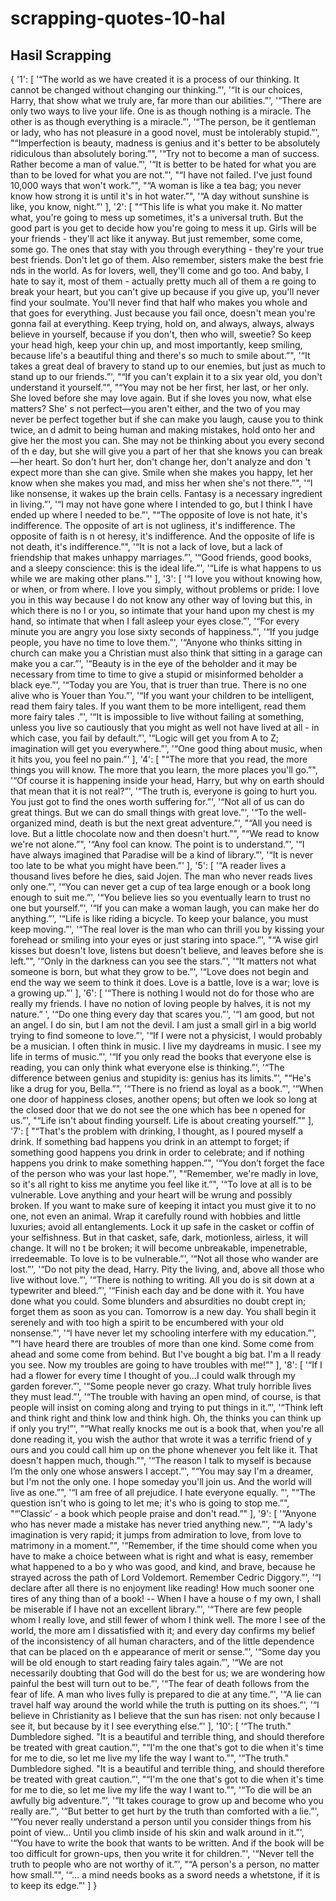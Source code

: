 # scrapping-quotes-10-hal
<h2>Hasil Scrapping</h2>
{
  '1': [
    '“The world as we have created it is a process of our thinking. It cannot be changed without changing our thinking.”',
    '“It is our choices, Harry, that show what we truly are, far more than our abilities.”',
    '“There are only two ways to live your life. One is as though nothing is a miracle. The other is as though everything is a miracle.”',   
    '“The person, be it gentleman or lady, who has not pleasure in a good novel, must be intolerably stupid.”',
    "“Imperfection is beauty, madness is genius and it's better to be absolutely ridiculous than absolutely boring.”",
    '“Try not to become a man of success. Rather become a man of value.”',
    '“It is better to be hated for what you are than to be loved for what you are not.”',
    "“I have not failed. I've just found 10,000 ways that won't work.”",
    "“A woman is like a tea bag; you never know how strong it is until it's in hot water.”",
    '“A day without sunshine is like, you know, night.”'
  ],
  '2': [
    "“This life is what you make it. No matter what, you're going to mess up sometimes, it's a universal truth. But the good part is you get 
to decide how you're going to mess it up. Girls will be your friends - they'll act like it anyway. But just remember, some come, some go. The
 ones that stay with you through everything - they're your true best friends. Don't let go of them. Also remember, sisters make the best frie
nds in the world. As for lovers, well, they'll come and go too. And baby, I hate to say it, most of them - actually pretty much all of them a
re going to break your heart, but you can't give up because if you give up, you'll never find your soulmate. You'll never find that half who 
makes you whole and that goes for everything. Just because you fail once, doesn't mean you're gonna fail at everything. Keep trying, hold on,
 and always, always, always believe in yourself, because if you don't, then who will, sweetie? So keep your head high, keep your chin up, and
 most importantly, keep smiling, because life's a beautiful thing and there's so much to smile about.”",
    '“It takes a great deal of bravery to stand up to our enemies, but just as much to stand up to our friends.”',
    "“If you can't explain it to a six year old, you don't understand it yourself.”",
    "“You may not be her first, her last, or her only. She loved before she may love again. But if she loves you now, what else matters? She'
s not perfect—you aren't either, and the two of you may never be perfect together but if she can make you laugh, cause you to think twice, an
d admit to being human and making mistakes, hold onto her and give her the most you can. She may not be thinking about you every second of th
e day, but she will give you a part of her that she knows you can break—her heart. So don't hurt her, don't change her, don't analyze and don
't expect more than she can give. Smile when she makes you happy, let her know when she makes you mad, and miss her when she's not there.”", 
    '“I like nonsense, it wakes up the brain cells. Fantasy is a necessary ingredient in living.”',
    '“I may not have gone where I intended to go, but I think I have ended up where I needed to be.”',
    "“The opposite of love is not hate, it's indifference. The opposite of art is not ugliness, it's indifference. The opposite of faith is n
ot heresy, it's indifference. And the opposite of life is not death, it's indifference.”",
    '“It is not a lack of love, but a lack of friendship that makes unhappy marriages.”',
    '“Good friends, good books, and a sleepy conscience: this is the ideal life.”',
    '“Life is what happens to us while we are making other plans.”'
  ],
  '3': [
    '“I love you without knowing how, or when, or from where. I love you simply, without problems or pride: I love you in this way because I 
do not know any other way of loving but this, in which there is no I or you, so intimate that your hand upon my chest is my hand, so intimate
 that when I fall asleep your eyes close.”',
    '“For every minute you are angry you lose sixty seconds of happiness.”',
    '“If you judge people, you have no time to love them.”',
    '“Anyone who thinks sitting in church can make you a Christian must also think that sitting in a garage can make you a car.”',
    '“Beauty is in the eye of the beholder and it may be necessary from time to time to give a stupid or misinformed beholder a black eye.”',
    '“Today you are You, that is truer than true. There is no one alive who is Youer than You.”',
    '“If you want your children to be intelligent, read them fairy tales. If you want them to be more intelligent, read them more fairy tales
.”',
    '“It is impossible to live without failing at something, unless you live so cautiously that you might as well not have lived at all - in 
which case, you fail by default.”',
    '“Logic will get you from A to Z; imagination will get you everywhere.”',
    '“One good thing about music, when it hits you, you feel no pain.”'
  ],
  '4': [
    "“The more that you read, the more things you will know. The more that you learn, the more places you'll go.”",
    '“Of course it is happening inside your head, Harry, but why on earth should that mean that it is not real?”',
    '“The truth is, everyone is going to hurt you. You just got to find the ones worth suffering for.”',
    '“Not all of us can do great things. But we can do small things with great love.”',
    '“To the well-organized mind, death is but the next great adventure.”',
    "“All you need is love. But a little chocolate now and then doesn't hurt.”",
    "“We read to know we're not alone.”",
    '“Any fool can know. The point is to understand.”',
    '“I have always imagined that Paradise will be a kind of library.”',
    '“It is never too late to be what you might have been.”'
  ],
  '5': [
    '“A reader lives a thousand lives before he dies, said Jojen. The man who never reads lives only one.”',
    '“You can never get a cup of tea large enough or a book long enough to suit me.”',
    '“You believe lies so you eventually learn to trust no one but yourself.”',
    '“If you can make a woman laugh, you can make her do anything.”',
    '“Life is like riding a bicycle. To keep your balance, you must keep moving.”',
    '“The real lover is the man who can thrill you by kissing your forehead or smiling into your eyes or just staring into space.”',
    "“A wise girl kisses but doesn't love, listens but doesn't believe, and leaves before she is left.”",
    '“Only in the darkness can you see the stars.”',
    '“It matters not what someone is born, but what they grow to be.”',
    '“Love does not begin and end the way we seem to think it does. Love is a battle, love is a war; love is a growing up.”'
  ],
  '6': [
    '“There is nothing I would not do for those who are really my friends. I have no notion of loving people by halves, it is not my nature.”
',
    '“Do one thing every day that scares you.”',
    '“I am good, but not an angel. I do sin, but I am not the devil. I am just a small girl in a big world trying to find someone to love.”',
    '“If I were not a physicist, I would probably be a musician. I often think in music. I live my daydreams in music. I see my life in terms
 of music.”',
    '“If you only read the books that everyone else is reading, you can only think what everyone else is thinking.”',
    '“The difference between genius and stupidity is: genius has its limits.”',
    "“He's like a drug for you, Bella.”",
    '“There is no friend as loyal as a book.”',
    '“When one door of happiness closes, another opens; but often we look so long at the closed door that we do not see the one which has bee
n opened for us.”',
    "“Life isn't about finding yourself. Life is about creating yourself.”"
  ],
  '7': [
    "“That's the problem with drinking, I thought, as I poured myself a drink. If something bad happens you drink in an attempt to forget; if
 something good happens you drink in order to celebrate; and if nothing happens you drink to make something happen.”",
    '“You don’t forget the face of the person who was your last hope.”',
    "“Remember, we're madly in love, so it's all right to kiss me anytime you feel like it.”",
    '“To love at all is to be vulnerable. Love anything and your heart will be wrung and possibly broken. If you want to make sure of keeping
 it intact you must give it to no one, not even an animal. Wrap it carefully round with hobbies and little luxuries; avoid all entanglements.
 Lock it up safe in the casket or coffin of your selfishness. But in that casket, safe, dark, motionless, airless, it will change. It will no
t be broken; it will become unbreakable, impenetrable, irredeemable. To love is to be vulnerable.”',
    '“Not all those who wander are lost.”',
    '“Do not pity the dead, Harry. Pity the living, and, above all those who live without love.”',
    '“There is nothing to writing. All you do is sit down at a typewriter and bleed.”',
    '“Finish each day and be done with it. You have done what you could. Some blunders and absurdities no doubt crept in; forget them as soon
 as you can. Tomorrow is a new day. You shall begin it serenely and with too high a spirit to be encumbered with your old nonsense.”',       
    '“I have never let my schooling interfere with my education.”',
    "“I have heard there are troubles of more than one kind. Some come from ahead and some come from behind. But I've bought a big bat. I'm a
ll ready you see. Now my troubles are going to have troubles with me!”"
  ],
  '8': [
    '“If I had a flower for every time I thought of you...I could walk through my garden forever.”',
    '“Some people never go crazy. What truly horrible lives they must lead.”',
    '“The trouble with having an open mind, of course, is that people will insist on coming along and trying to put things in it.”',
    '“Think left and think right and think low and think high. Oh, the thinks you can think up if only you try!”',
    "“What really knocks me out is a book that, when you're all done reading it, you wish the author that wrote it was a terrific friend of y
ours and you could call him up on the phone whenever you felt like it. That doesn't happen much, though.”",
    '“The reason I talk to myself is because I’m the only one whose answers I accept.”',
    "“You may say I'm a dreamer, but I'm not the only one. I hope someday you'll join us. And the world will live as one.”",
    '“I am free of all prejudice. I hate everyone equally. ”',
    "“The question isn't who is going to let me; it's who is going to stop me.”",
    "“′Classic′ - a book which people praise and don't read.”"
  ],
  '9': [
    '“Anyone who has never made a mistake has never tried anything new.”',
    "“A lady's imagination is very rapid; it jumps from admiration to love, from love to matrimony in a moment.”",
    '“Remember, if the time should come when you have to make a choice between what is right and what is easy, remember what happened to a bo
y who was good, and kind, and brave, because he strayed across the path of Lord Voldemort. Remember Cedric Diggory.”',
    '“I declare after all there is no enjoyment like reading! How much sooner one tires of any thing than of a book! -- When I have a house o
f my own, I shall be miserable if I have not an excellent library.”',
    '“There are few people whom I really love, and still fewer of whom I think well. The more I see of the world, the more am I dissatisfied 
with it; and every day confirms my belief of the inconsistency of all human characters, and of the little dependence that can be placed on th
e appearance of merit or sense.”',
    '“Some day you will be old enough to start reading fairy tales again.”',
    '“We are not necessarily doubting that God will do the best for us; we are wondering how painful the best will turn out to be.”',        
    '“The fear of death follows from the fear of life. A man who lives fully is prepared to die at any time.”',
    '“A lie can travel half way around the world while the truth is putting on its shoes.”',
    '“I believe in Christianity as I believe that the sun has risen: not only because I see it, but because by it I see everything else.”'   
  ],
  '10': [
    '“The truth." Dumbledore sighed. "It is a beautiful and terrible thing, and should therefore be treated with great caution.”',
    "“I'm the one that's got to die when it's time for me to die, so let me live my life the way I want to.”",
    '“The truth." Dumbledore sighed. "It is a beautiful and terrible thing, and should therefore be treated with great caution.”', 
    "“I'm the one that's got to die when it's time for me to die, so let me live my life the way I want to.”",
    '“To die will be an awfully big adventure.”',
    '“It takes courage to grow up and become who you really are.”',
    '“But better to get hurt by the truth than comforted with a lie.”',
    '“You never really understand a person until you consider things from his point of view... Until you climb inside of his skin and walk around in it.”',
    '“You have to write the book that wants to be written. And if the book will be too difficult for grown-ups, then you write it for children.”',
    '“Never tell the truth to people who are not worthy of it.”',
    "“A person's a person, no matter how small.”",
    '“... a mind needs books as a sword needs a whetstone, if it is to keep its edge.”'
  ]
}

